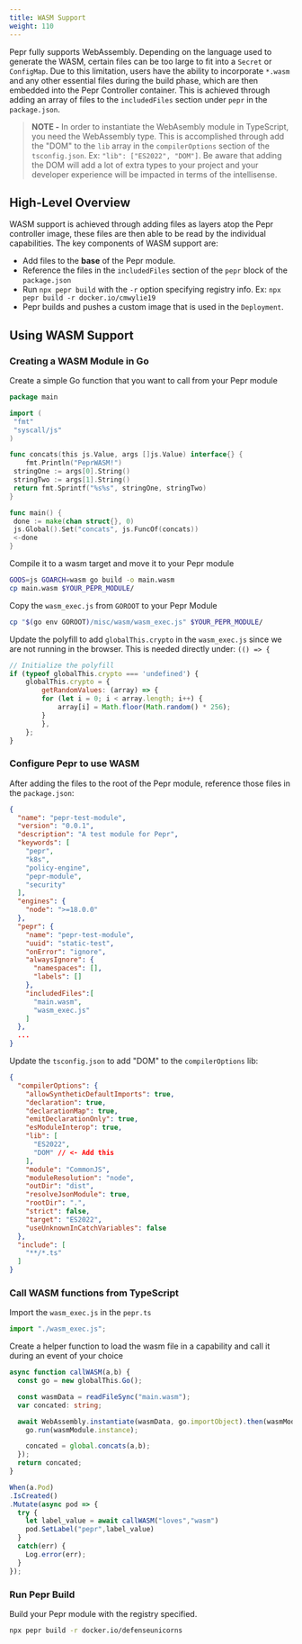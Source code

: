 ```yaml
---
title: WASM Support
weight: 110
---
```



Pepr fully supports WebAssembly. Depending on the language used to generate the WASM, certain files can be too large to fit into a `Secret` or `ConfigMap`. Due to this limitation, users have the ability to incorporate `*.wasm` and any other essential files during the build phase, which are then embedded into the Pepr Controller container. This is achieved through adding an array of files to the `includedFiles` section under `pepr` in the `package.json`.

> **NOTE -** In order to instantiate the WebAsembly module in TypeScript, you need the WebAssembly type. This is accomplished through add the "DOM" to the `lib` array in the `compilerOptions` section of the `tsconfig.json`. Ex: `"lib": ["ES2022", "DOM"]`. Be aware that adding the DOM will add a lot of extra types to your project and your developer experience will be impacted in terms of the intellisense.

## High-Level Overview

WASM support is achieved through adding files as layers atop the Pepr controller image, these files are then able to be read by the individual capabilities. The key components of WASM support are:

- Add files to the **base** of the Pepr module.
- Reference the files in the `includedFiles` section of the `pepr` block of the `package.json`
- Run `npx pepr build` with the `-r` option specifying registry info. Ex: `npx pepr build -r docker.io/cmwylie19`
- Pepr builds and pushes a custom image that is used in the `Deployment`.

## Using WASM Support

### Creating a WASM Module in Go

Create a simple Go function that you want to call from your Pepr module

```go
package main

import (
 "fmt"
 "syscall/js"
)

func concats(this js.Value, args []js.Value) interface{} {
    fmt.Println("PeprWASM!")
 stringOne := args[0].String()
 stringTwo := args[1].String()
 return fmt.Sprintf("%s%s", stringOne, stringTwo)
}

func main() {
 done := make(chan struct{}, 0)
 js.Global().Set("concats", js.FuncOf(concats))
 <-done
}
```

Compile it to a wasm target and move it to your Pepr module

```bash
GOOS=js GOARCH=wasm go build -o main.wasm
cp main.wasm $YOUR_PEPR_MODULE/
```

Copy the `wasm_exec.js` from `GOROOT` to your Pepr Module

```bash
cp "$(go env GOROOT)/misc/wasm/wasm_exec.js" $YOUR_PEPR_MODULE/
```

Update the polyfill to add `globalThis.crypto` in the `wasm_exec.js` since we are not running in the browser. This is needed directly under: `(() => {`

```javascript
// Initialize the polyfill
if (typeof globalThis.crypto === 'undefined') {
    globalThis.crypto = {
        getRandomValues: (array) => {
        for (let i = 0; i < array.length; i++) {
            array[i] = Math.floor(Math.random() * 256);
        }
        },
    };
}
```

### Configure Pepr to use WASM

After adding the files to the root of the Pepr module, reference those files in the `package.json`:

```json
{
  "name": "pepr-test-module",
  "version": "0.0.1",
  "description": "A test module for Pepr",
  "keywords": [
    "pepr",
    "k8s",
    "policy-engine",
    "pepr-module",
    "security"
  ],
  "engines": {
    "node": ">=18.0.0"
  },
  "pepr": {
    "name": "pepr-test-module",
    "uuid": "static-test",
    "onError": "ignore",
    "alwaysIgnore": {
      "namespaces": [],
      "labels": []
    },
    "includedFiles":[
      "main.wasm",
      "wasm_exec.js"
    ]
  },
  ...
}
```

Update the `tsconfig.json` to add "DOM" to the `compilerOptions` lib:

```json
{
  "compilerOptions": {
    "allowSyntheticDefaultImports": true,
    "declaration": true,
    "declarationMap": true,
    "emitDeclarationOnly": true,
    "esModuleInterop": true,
    "lib": [
      "ES2022",
      "DOM" // <- Add this
    ],
    "module": "CommonJS",
    "moduleResolution": "node",
    "outDir": "dist",
    "resolveJsonModule": true,
    "rootDir": ".",
    "strict": false,
    "target": "ES2022",
    "useUnknownInCatchVariables": false
  },
  "include": [
    "**/*.ts"
  ]
}
```

### Call WASM functions from TypeScript

Import the `wasm_exec.js` in the `pepr.ts`

```javascript
import "./wasm_exec.js";
```

Create a helper function to load the wasm file in a capability and call it during an event of your choice

```typescript
async function callWASM(a,b) {
  const go = new globalThis.Go();

  const wasmData = readFileSync("main.wasm");
  var concated: string;

  await WebAssembly.instantiate(wasmData, go.importObject).then(wasmModule => {
    go.run(wasmModule.instance);

    concated = global.concats(a,b);
  });
  return concated;
}

When(a.Pod)
.IsCreated()
.Mutate(async pod => {
  try {
    let label_value = await callWASM("loves","wasm")
    pod.SetLabel("pepr",label_value)
  }
  catch(err) {
    Log.error(err);
  }
});
```

### Run Pepr Build

Build your Pepr module with the registry specified.

```bash
npx pepr build -r docker.io/defenseunicorns
```
